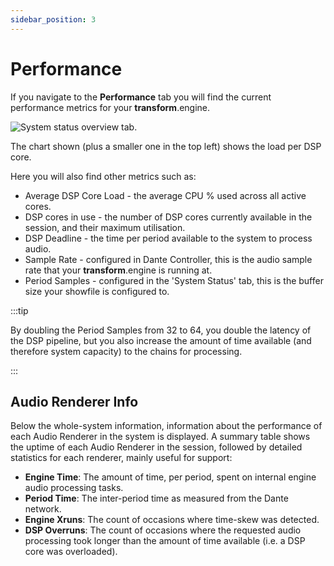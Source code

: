 ```yaml
---
sidebar_position: 3
---
```


# Performance

If you navigate to the **Performance** tab you will find the current performance metrics for your **transform**.engine.

![System status overview tab.](@site/static/img/transformclient/v1.5/system-performance.png)

The chart shown (plus a smaller one in the top left) shows the load per DSP core.

Here you will also find other metrics such as:

- Average DSP Core Load - the average CPU % used across all active cores.
- DSP cores in use - the number of DSP cores currently available in the session, and their maximum
  utilisation.
- DSP Deadline - the time per period available to the system to process audio.
- Sample Rate - configured in Dante Controller, this is the audio sample rate that your **transform**.engine is running at.
- Period Samples - configured in the 'System Status' tab, this is the buffer size your showfile is configured to.

:::tip

By doubling the Period Samples from 32 to 64, you double the latency of the DSP pipeline, but you
also increase the amount of time available (and therefore system capacity) to the chains for
processing.

:::

## Audio Renderer Info

Below the whole-system information, information about the performance of each Audio Renderer in the
system is displayed. A summary table shows the uptime of each Audio Renderer in the session,
followed by detailed statistics for each renderer, mainly useful for support:

* **Engine Time**: The amount of time, per period, spent on internal engine audio processing tasks.
* **Period Time**: The inter-period time as measured from the Dante network.
* **Engine Xruns**: The count of occasions where time-skew was detected.
* **DSP Overruns**: The count of occasions where the requested audio processing took longer than the
  amount of time available (i.e. a DSP core was overloaded).
